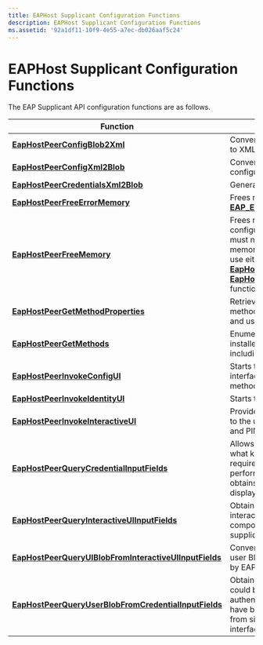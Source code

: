 ```yaml
---
title: EAPHost Supplicant Configuration Functions
description: EAPHost Supplicant Configuration Functions
ms.assetid: '92a1df11-10f9-4e55-a7ec-db026aaf5c24'
---
```


# EAPHost Supplicant Configuration Functions

The EAP Supplicant API configuration functions are as follows.



| Function                                                                                                           | Description                                                                                                                                                                                                                                                                          |
|--------------------------------------------------------------------------------------------------------------------|--------------------------------------------------------------------------------------------------------------------------------------------------------------------------------------------------------------------------------------------------------------------------------------|
| [**EapHostPeerConfigBlob2Xml**](https://msdn.microsoft.com/library/windows/desktop/aa363551)                                                 | Converts the configuration blob to XML.                                                                                                                                                                                                                                              |
| [**EapHostPeerConfigXml2Blob**](https://msdn.microsoft.com/library/windows/desktop/aa363552)                                                 | Converts XML into the configuration blob.                                                                                                                                                                                                                                            |
| [**EapHostPeerCredentialsXml2Blob**](https://msdn.microsoft.com/library/windows/desktop/aa363553)                                       | Generates the credentials BLOB.                                                                                                                                                                                                                                                      |
| [**EapHostPeerFreeErrorMemory**](https://msdn.microsoft.com/library/windows/desktop/aa363557)                                               | Frees memory allocated to an [**EAP\_ERROR**](eap-error.md) structure.                                                                                                                                                                                                              |
| [**EapHostPeerFreeMemory**](https://msdn.microsoft.com/library/windows/desktop/aa363558)                                                         | Frees memory returned by the configuration APIs. This function must not be used to free error memory. To free error memory, use either the [**EapHostPeerFreeEapError**](eaphostpeerfreeeaperror.md) or [**EapHostPeerFreeErrrorMemory**](eaphostpeerfreeerrormemory.md) function. |
| [**EapHostPeerGetMethodProperties**](eaphostpeergetmethodproperties.md)                                           | Retrieves properties of an EAP method given the connection and user data.                                                                                                                                                                                                            |
| [**EapHostPeerGetMethods**](https://msdn.microsoft.com/library/windows/desktop/aa363560)                                                         | Enumerates all EAP methods installed and available for use, including legacy EAP methods.                                                                                                                                                                                            |
| [**EapHostPeerInvokeConfigUI**](eaphostpeerinvokeconfigui.md)                                                     | Starts the configuration user interface of the specified EAP method.                                                                                                                                                                                                                 |
| [**EapHostPeerInvokeIdentityUI**](eaphostpeerinvokeidentityui.md)                                                 | Starts the identity user interface.                                                                                                                                                                                                                                                  |
| [**EapHostPeerInvokeInteractiveUI**](https://msdn.microsoft.com/library/windows/desktop/aa363569)                                       | Provides credentials interactivity to the user, such as a smart card and PIN for example.                                                                                                                                                                                            |
| [**EapHostPeerQueryCredentialInputFields**](eaphostpeerquerycredentialinputfields.md)                             | Allows the user to determine what kind of credentials are required by the methods to perform authentication. It also obtains the fields to be displayed in the user interface.                                                                                                       |
| [**EapHostPeerQueryInteractiveUIInputFields**](eaphostpeerqueryinteractiveuiinputfields.md)                       | Obtains the input fields for interactive user interface components to raise on the supplicant.                                                                                                                                                                                       |
| [**EapHostPeerQueryUIBlobFromInteractiveUIInputFields**](eappeerqueryuiblobfrominteractiveuiinputfields.md)       | Converts user information into a user BLOB that can consumed by EAPHost run-time functions.                                                                                                                                                                                          |
| [**EapHostPeerQueryUserBlobFromCredentialInputFields**](https://msdn.microsoft.com/library/windows/desktop/aa363574) | Obtains the credential BLOB that could be used start authentication once user inputs have been received from the from single sign-on user interface.                                                                                                                                 |



 

 

 





